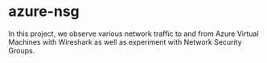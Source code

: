 # azure-nsg
In this project, we observe various network traffic to and from Azure Virtual Machines with Wireshark as well as experiment with Network Security Groups.

